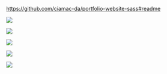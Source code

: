 https://github.com/ciamac-da/portfolio-website-sass#readme

![]("assets/1.jpg")

![]("assets/2.jpg")

![]("assets/3.jpg")

![]("assets/4.jpg")

![]("assets/5.jpg")
